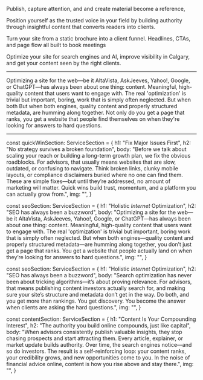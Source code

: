 Publish, capture attention, and 
and create material 
become a reference,


Position yourself as the trusted voice in your field by building authority through insightful content that converts readers into clients.


Turn your site from 
a static brochure into a client funnel. 
Headlines, CTAs, and page flow all built to book meetings





Optimize your site for search engines and AI, improve visibility in Calgary, and get your content seen by the right clients.


---
Optimizing a site for the web—be it AltaVista, AskJeeves, Yahoo!, Google, or ChatGPT—has always been about one thing: content. Meaningful, high-quality content that users want to engage with. The real 'optimization' is trivial but important, boring, work that is simply often neglected. But when both But when both engines, quality content and properly structured metadata, are humming along together. Not only do you get a page that ranks, you get a website that people find themselves on when they're looking for answers to hard questions.

---

const quickWinSection: ServiceSection = {
    h1: "Fix Major Issues First",
    h2: "No strategy survives a broken foundation",
    body: "Before we talk about scaling your reach or building a long-term growth plan, we fix the obvious roadblocks. For advisors, that usually means websites that are slow, outdated, or confusing to navigate. Think broken links, clunky mobile layouts, or compliance disclaimers buried where no one can find them. These are simple fixes—but until they’re addressed, no amount of marketing will matter. Quick wins build trust, momentum, and a platform you can actually grow from.",
    img: "",
}

const seoSection: ServiceSection = {
    h1: "Holistic <em>Internet</em> Optimization",
    h2: "SEO has always been a buzzword",
    body: "Optimizing a site for the web—be it AltaVista, AskJeeves, Yahoo!, Google, or ChatGPT—has always been about one thing: content. Meaningful, high-quality content that users want to engage with. The real 'optimization' is trivial but important, boring work that is simply often neglected. But when both engines—quality content and properly structured metadata—are humming along together, you don’t just get a page that ranks. You get a website that people actually land on when they’re looking for answers to hard questions.",
    img: "",
}

const seoSection: ServiceSection = {
    h1: "Holistic <em>Internet</em> Optimization",
    h2: "SEO has always been a buzzword",
    body: "Search optimization has never been about tricking algorithms—it’s about proving relevance. For advisors, that means publishing content investors actually search for, and making sure your site’s structure and metadata don’t get in the way. Do both, and you get more than rankings. You get discovery. You become the answer when clients are asking the hard questions.",
    img: "",
}

const contentSection: ServiceSection = {
    h1: "Content Is Your Compounding Interest",
    h2: "The authority you build online compounds, just like capital",
    body: "When advisors consistently publish valuable insights, they stop chasing prospects and start attracting them. Every article, explainer, or market update builds authority. Over time, the search engines notice—and so do investors. The result is a self-reinforcing loop: your content ranks, your credibility grows, and new opportunities come to you. In the noise of financial advice online, content is how you rise above and stay there.",
    img: "",
}